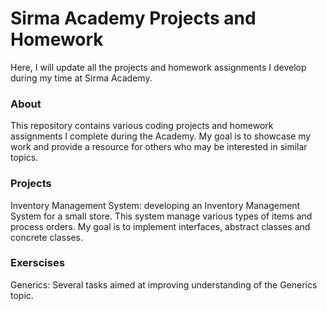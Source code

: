 # Sirma Academy Projects and Homework
Here, I will update all the projects and homework assignments I develop during my time at Sirma Academy.

### About
This repository contains various coding projects and homework assignments I complete during the Academy. My goal is to showcase my work and provide a resource for others who may be interested in similar topics.

### Projects
Inventory Management System: developing an Inventory Management System for a small store. This system manage various types of items and process orders. My goal is to implement interfaces, abstract classes and concrete classes.

### Exerscises
Generics: Several tasks aimed at improving understanding of the Generics topic.
